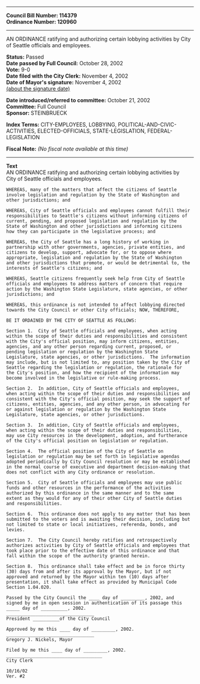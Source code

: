 * * * * *  
  
**Council Bill Number: [](#h0)[](#h2)114379**   
**Ordinance Number: 120960**  
  
* * * * *  
  
AN ORDINANCE ratifying and authorizing certain lobbying activities by City of Seattle officials and employees.  
  
**Status:** Passed   
**Date passed by Full Council:** October 28, 2002   
**Vote:** 9-0   
**Date filed with the City Clerk:** November 4, 2002   
**Date of Mayor's signature:** November 4, 2002   
[(about the signature date)](/~public/approvaldate.htm)   
  
  
**Date introduced/referred to committee:** October 21, 2002   
**Committee:** Full Council   
**Sponsor:** STEINBRUECK   
  
**Index Terms:** CITY-EMPLOYEES, LOBBYING, POLITICAL-AND-CIVIC-ACTIVITIES, ELECTED-OFFICIALS, STATE-LEGISLATION, FEDERAL-LEGISLATION  
  
**Fiscal Note:** *(No fiscal note available at this time)*  
  
* * * * *  
  
**Text**  
    AN ORDINANCE ratifying and authorizing certain lobbying activities by  
    City of Seattle officials and employees.  
  
    WHEREAS, many of the matters that affect the citizens of Seattle  
    involve legislation and regulation by the State of Washington and  
    other jurisdictions; and  
  
    WHEREAS, City of Seattle officials and employees cannot fulfill their  
    responsibilities to Seattle's citizens without informing citizens of  
    current, pending, and proposed legislation and regulation by the  
    State of Washington and other jurisdictions and informing citizens  
    how they can participate in the legislative process; and  
  
    WHEREAS, the City of Seattle has a long history of working in  
    partnership with other governments, agencies, private entities, and  
    citizens to develop, support, advocate for, or to oppose where  
    appropriate, legislation and regulation by the State of Washington  
    and other jurisdictions that promote, or would be detrimental to, the  
    interests of Seattle's citizens; and  
  
    WHEREAS, Seattle citizens frequently seek help from City of Seattle  
    officials and employees to address matters of concern that require  
    action by the Washington State Legislature, state agencies, or other  
    jurisdictions; and  
  
    WHEREAS, this ordinance is not intended to affect lobbying directed  
    towards the City Council or other City officials; NOW, THEREFORE,  
  
    BE IT ORDAINED BY THE CITY OF SEATTLE AS FOLLOWS:  
  
    Section 1.  City of Seattle officials and employees, when acting  
    within the scope of their duties and responsibilities and consistent  
    with the City's official position, may inform citizens, entities,  
    agencies, and any other person regarding current, proposed, or  
    pending legislation or regulation by the Washington State  
    Legislature, state agencies, or other jurisdictions.  The information  
    may include, but is not limited to, any position taken by the City of  
    Seattle regarding the legislation or regulation, the rationale for  
    the City's position, and how the recipient of the information may  
    become involved in the legislative or rule-making process.  
  
    Section 2.  In addition, City of Seattle officials and employees,  
    when acting within the scope of their duties and responsibilities and  
    consistent with the City's official position, may seek the support of  
    citizens, entities, agencies, and any other person, in advocating for  
    or against legislation or regulation by the Washington State  
    Legislature, state agencies, or other jurisdictions.  
  
    Section 3.  In addition, City of Seattle officials and employees,  
    when acting within the scope of their duties and responsibilities,  
    may use City resources in the development, adoption, and furtherance  
    of the City's official position on legislation or regulation.  
  
    Section 4.  The official position of the City of Seattle on  
    legislation or regulation may be set forth in legislative agendas  
    adopted periodically by City Council resolution or may be established  
    in the normal course of executive and department decision-making that  
    does not conflict with any City ordinance or resolution.  
  
    Section 5.  City of Seattle officials and employees may use public  
    funds and other resources in the performance of the activities  
    authorized by this ordinance in the same manner and to the same  
    extent as they would for any of their other City of Seattle duties  
    and responsibilities.  
  
    Section 6.  This ordinance does not apply to any matter that has been  
    submitted to the voters and is awaiting their decision, including but  
    not limited to state or local initiatives, referenda, bonds, and  
    levies.  
  
    Section 7.  The City Council hereby ratifies and retrospectively  
    authorizes activities by City of Seattle officials and employees that  
    took place prior to the effective date of this ordinance and that  
    fall within the scope of the authority granted herein.  
  
    Section 8.  This ordinance shall take effect and be in force thirty  
    (30) days from and after its approval by the Mayor, but if not  
    approved and returned by the Mayor within ten (10) days after  
    presentation, it shall take effect as provided by Municipal Code  
    Section 1.04.020.  
  
    Passed by the City Council the ____ day of _________, 2002, and  
    signed by me in open session in authentication of its passage this  
    _____ day of __________, 2002.  
    _________________________________  
    President __________of the City Council  
  
    Approved by me this ____ day of _________, 2002.  
    _________________________________  
    Gregory J. Nickels, Mayor  
  
    Filed by me this ____ day of _________, 2002.  
    ____________________________________  
    City Clerk  
  
    10/16/02  
    Ver. #2  
